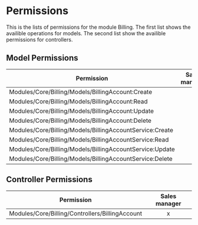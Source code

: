 # Permissions

This is the lists of permissions for the module Billing.
The first list shows the availible operations for models.
The second list show the availible permissions for controllers.

## Model Permissions

| Permission                                               | Sales manager |
| -------------------------------------------------------- | :-----------: |
| Modules/Core/Billing/Models/BillingAccount:Create        |       x       |
| Modules/Core/Billing/Models/BillingAccount:Read          |       x       |
| Modules/Core/Billing/Models/BillingAccount:Update        |       x       |
| Modules/Core/Billing/Models/BillingAccount:Delete        |       x       |
| Modules/Core/Billing/Models/BillingAccountService:Create |       x       |
| Modules/Core/Billing/Models/BillingAccountService:Read   |       x       |
| Modules/Core/Billing/Models/BillingAccountService:Update |       x       |
| Modules/Core/Billing/Models/BillingAccountService:Delete |       x       |

## Controller Permissions

| Permission                                      | Sales manager |
| ----------------------------------------------- | :-----------: |
| Modules/Core/Billing/Controllers/BillingAccount |       x       |
